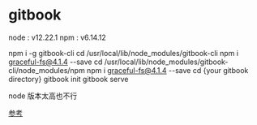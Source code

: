 # gitbook

node : v12.22.1
npm : v6.14.12

npm i -g gitbook-cli
cd /usr/local/lib/node_modules/gitbook-cli
npm i graceful-fs@4.1.4 --save
cd /usr/local/lib/node_modules/gitbook-cli/node_modules/npm
npm i graceful-fs@4.1.4 --save
cd {your gitbook directory}
gitbook init
gitbook serve

node 版本太高也不行

[参考](https://github.com/GitbookIO/gitbook-cli/issues/110)


